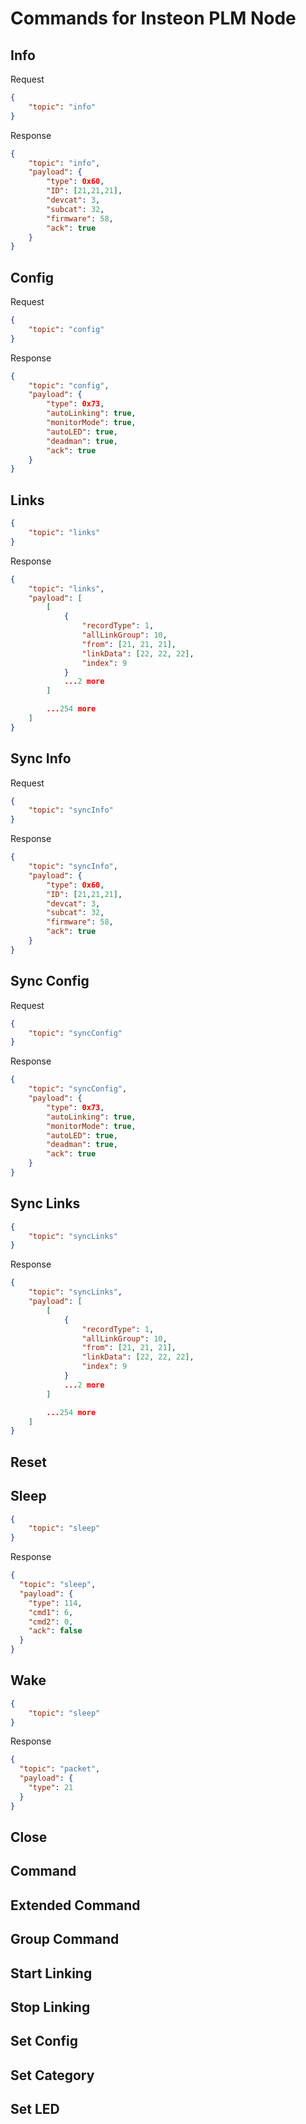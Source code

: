 # Commands for Insteon PLM Node

## Info

Request
```json
{
	"topic": "info"
}
```

Response
```json
{
	"topic": "info",
	"payload": {
		"type": 0x60,
		"ID": [21,21,21],
		"devcat": 3,
		"subcat": 32,
		"firmware": 58,
		"ack": true
	}
}
```

## Config

Request
```json
{
	"topic": "config"
}
```

Response
```json
{
	"topic": "config",
	"payload": {
		"type": 0x73,
		"autoLinking": true,
		"monitorMode": true,
		"autoLED": true,
		"deadman": true,
		"ack": true
	}
}
```

## Links

```json
{
	"topic": "links"
}
```

Response
```json
{
	"topic": "links",
	"payload": [
		[
			{
				"recordType": 1,
				"allLinkGroup": 10,
				"from": [21, 21, 21],
				"linkData": [22, 22, 22],
				"index": 9
			}
			...2 more
		]

		...254 more
	]
}
```

## Sync Info

Request
```json
{
	"topic": "syncInfo"
}
```

Response
```json
{
	"topic": "syncInfo",
	"payload": {
		"type": 0x60,
		"ID": [21,21,21],
		"devcat": 3,
		"subcat": 32,
		"firmware": 58,
		"ack": true
	}
}
```

## Sync Config

Request
```json
{
	"topic": "syncConfig"
}
```

Response
```json
{
	"topic": "syncConfig",
	"payload": {
		"type": 0x73,
		"autoLinking": true,
		"monitorMode": true,
		"autoLED": true,
		"deadman": true,
		"ack": true
	}
}
```

## Sync Links

```json
{
	"topic": "syncLinks"
}
```

Response
```json
{
	"topic": "syncLinks",
	"payload": [
		[
			{
				"recordType": 1,
				"allLinkGroup": 10,
				"from": [21, 21, 21],
				"linkData": [22, 22, 22],
				"index": 9
			}
			...2 more
		]

		...254 more
	]
}
```

## Reset

## Sleep

```json
{
	"topic": "sleep"
}
```

Response
```json
{
  "topic": "sleep",
  "payload": {
    "type": 114,
    "cmd1": 6,
    "cmd2": 0,
    "ack": false
  }
}
```

## Wake

```json
{
	"topic": "sleep"
}
```

Response
```json
{
  "topic": "packet",
  "payload": {
    "type": 21
  }
}
```

## Close

## Command

## Extended Command

## Group Command

## Start Linking

## Stop Linking

## Set Config

## Set Category

## Set LED